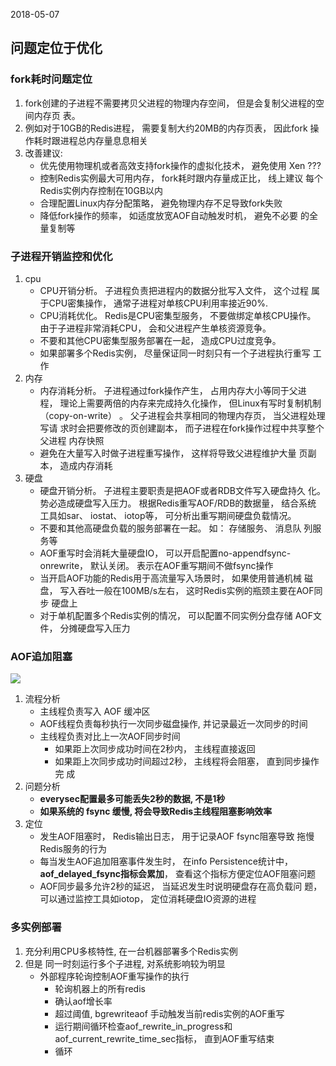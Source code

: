 2018-05-07

## 问题定位于优化

### fork耗时问题定位
1. fork创建的子进程不需要拷贝父进程的物理内存空间， 但是会复制父进程的空间内存页
   表。 
2. 例如对于10GB的Redis进程， 需要复制大约20MB的内存页表， 因此fork
   操作耗时跟进程总内存量息息相关
3. 改善建议:
    - 优先使用物理机或者高效支持fork操作的虚拟化技术， 避免使用
      Xen ???
    - 控制Redis实例最大可用内存， fork耗时跟内存量成正比， 线上建议
      每个Redis实例内存控制在10GB以内 
    - 合理配置Linux内存分配策略， 避免物理内存不足导致fork失败
    - 降低fork操作的频率， 如适度放宽AOF自动触发时机， 避免不必要
      的全量复制等

### 子进程开销监控和优化
1. cpu
    - CPU开销分析。 子进程负责把进程内的数据分批写入文件， 这个过程
    属于CPU密集操作， 通常子进程对单核CPU利用率接近90%.
    - CPU消耗优化。 Redis是CPU密集型服务， 不要做绑定单核CPU操作。
    由于子进程非常消耗CPU， 会和父进程产生单核资源竞争。
    - 不要和其他CPU密集型服务部署在一起， 造成CPU过度竞争。
    - 如果部署多个Redis实例， 尽量保证同一时刻只有一个子进程执行重写
    工作
2. 内存
    - 内存消耗分析。 子进程通过fork操作产生， 占用内存大小等同于父进
      程， 理论上需要两倍的内存来完成持久化操作， 但Linux有写时复制机制
      （copy-on-write） 。 父子进程会共享相同的物理内存页， 当父进程处理写请
      求时会把要修改的页创建副本， 而子进程在fork操作过程中共享整个父进程
      内存快照
    - 避免在大量写入时做子进程重写操作， 这样将导致父进程维护大量
      页副本， 造成内存消耗
3. 硬盘
    - 硬盘开销分析。 子进程主要职责是把AOF或者RDB文件写入硬盘持久
      化。 势必造成硬盘写入压力。 根据Redis重写AOF/RDB的数据量， 结合系统
      工具如sar、 iostat、 iotop等， 可分析出重写期间硬盘负载情况。
    - 不要和其他高硬盘负载的服务部署在一起。 如： 存储服务、 消息队
      列服务等
    - AOF重写时会消耗大量硬盘IO， 可以开启配置no-appendfsync-onrewrite， 默认关闭。 表示在AOF重写期间不做fsync操作
    - 当开启AOF功能的Redis用于高流量写入场景时， 如果使用普通机械
      磁盘， 写入吞吐一般在100MB/s左右， 这时Redis实例的瓶颈主要在AOF同步
      硬盘上
    - 对于单机配置多个Redis实例的情况， 可以配置不同实例分盘存储
      AOF文件， 分摊硬盘写入压力


### AOF追加阻塞
![](https://github.com/t734070824/tq.java/blob/master/tq.java.redis/src/main/java/_redis_development_and_operation/_5_persistence/6.jpg?raw=true)

1. 流程分析
    - 主线程负责写入 AOF 缓冲区
    - AOF线程负责每秒执行一次同步磁盘操作, 并记录最近一次同步的时间
    - 主线程负责对比上一次AOF同步时间
        - 如果距上次同步成功时间在2秒内， 主线程直接返回
        - 如果距上次同步成功时间超过2秒， 主线程将会阻塞， 直到同步操作完
          成
2. 问题分析
    - **everysec配置最多可能丢失2秒的数据, 不是1秒**
    - **如果系统的 fsync 缓慢, 将会导致Redis主线程阻塞影响效率**
3. 定位
    - 发生AOF阻塞时， Redis输出日志， 用于记录AOF fsync阻塞导致
      拖慢Redis服务的行为
    - 每当发生AOF追加阻塞事件发生时， 在info Persistence统计中，
      **aof_delayed_fsync指标会累加**， 查看这个指标方便定位AOF阻塞问题
    - AOF同步最多允许2秒的延迟， 当延迟发生时说明硬盘存在高负载问
      题， 可以通过监控工具如iotop， 定位消耗硬盘IO资源的进程
      
### 多实例部署
1. 充分利用CPU多核特性, 在一台机器部署多个Redis实例
2. 但是 同一时刻运行多个子进程, 对系统影响较为明显
    - 外部程序轮询控制AOF重写操作的执行
        - 轮询机器上的所有redis
        - 确认aof增长率
        - 超过阈值, bgrewriteaof 手动触发当前redis实例的AOF重写
        - 运行期间循环检查aof_rewrite_in_progress和
          aof_current_rewrite_time_sec指标， 直到AOF重写结束
        - 循环
        